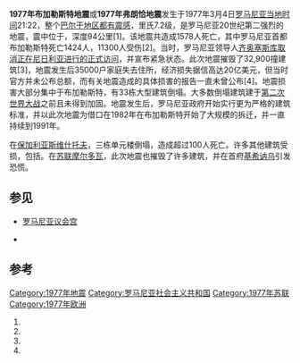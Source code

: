 **1977年布加勒斯特地震**或**1977年弗朗恰地震**发生于1977年3月4日[罗马尼亚当地时间](https://zh.wikipedia.org/wiki/罗马尼亚 "wikilink")21:22，整个[巴尔干地区都有震感](https://zh.wikipedia.org/wiki/巴尔干 "wikilink")，里氏7.2级，是罗马尼亚20世纪第二强烈的地震，震中位于，深度94公里\[1\]。该地震共造成1578人死亡，其中罗马尼亚首都布加勒斯特死亡1424人，11300人受伤\[2\]。当时，罗马尼亚领导人[齐奥塞斯库取消正在](https://zh.wikipedia.org/wiki/齐奥塞斯库 "wikilink")[尼日利亚进行的正式访问](https://zh.wikipedia.org/wiki/尼日利亚 "wikilink")，并宣布紧急状态。此次地震摧毁了32,900撞建筑\[3\]，地震发生后35000户家庭失去住所，经济损失据信高达20亿美元，但当时官方并未公布总额，而有关地震造成的具体损害的报告一直未曾公布\[4\]。地震损害大部分集中于布加勒斯特，有33栋大型建筑倒塌。大多数倒塌建筑建于[第二次世界大战](../Page/第二次世界大战.md "wikilink")之前且未得到加固。地震发生后，罗马尼亚政府开始实行更为严格的建筑标准，并以此次地震为借口在1982年在布加勒斯特开始了大规模的拆迁，并一直持续到1991年。

在[保加利亚](https://zh.wikipedia.org/wiki/保加利亚 "wikilink")[斯维什托夫](https://zh.wikipedia.org/wiki/斯维什托夫 "wikilink")，三栋单元楼倒塌，造成超过100人死亡。许多其他建筑受损，包括。在[苏联](../Page/苏联.md "wikilink")[摩尔多瓦](../Page/摩尔多瓦.md "wikilink")，此次地震也摧毁了许多建筑，并在首府[基希讷乌](../Page/基希讷乌.md "wikilink")引发恐慌。

## 参见

  - [罗马尼亚议会宫](https://zh.wikipedia.org/wiki/罗马尼亚议会宫 "wikilink")

  -
## 参考

[Category:1977年地震](https://zh.wikipedia.org/wiki/Category:1977年地震 "wikilink") [Category:罗马尼亚社会主义共和国](https://zh.wikipedia.org/wiki/Category:罗马尼亚社会主义共和国 "wikilink") [Category:1977年苏联](https://zh.wikipedia.org/wiki/Category:1977年苏联 "wikilink") [Category:1977年欧洲](https://zh.wikipedia.org/wiki/Category:1977年欧洲 "wikilink")

1.

2.

3.

4.